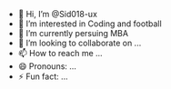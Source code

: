 - 👋 Hi, I’m @Sid018-ux
- 👀 I’m interested in Coding and football
- 🌱 I’m currently persuing MBA 
- 💞️ I’m looking to collaborate on ...
- 📫 How to reach me ...
- 😄 Pronouns: ...
- ⚡ Fun fact: ...

<!---
Sid018-ux/Sid018-ux is a ✨ special ✨ repository because its `README.md` (this file) appears on your GitHub profile.
You can click the Preview link to take a look at your changes.
--->
